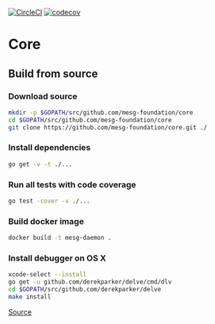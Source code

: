 [![CircleCI](https://circleci.com/gh/mesg-foundation/core.svg?style=svg&circle-token=04b7b880e5f42bd26f46a3b11445cb98830e8d92)](https://circleci.com/gh/mesg-foundation/core)
[![codecov](https://codecov.io/gh/mesg-foundation/core/branch/dev/graph/badge.svg)](https://codecov.io/gh/mesg-foundation/core)

# Core

## Build from source

### Download source

```bash
mkdir -p $GOPATH/src/github.com/mesg-foundation/core
cd $GOPATH/src/github.com/mesg-foundation/core
git clone https://github.com/mesg-foundation/core.git ./
```

### Install dependencies

```bash
go get -v -t ./...
```

### Run all tests with code coverage

```bash
go test -cover -v ./...
```

### Build docker image

```bash
docker build -t mesg-daemon .
```

### Install debugger on OS X

```bash
xcode-select --install
go get -u github.com/derekparker/delve/cmd/dlv
cd $GOPATH/src/github.com/derekparker/delve
make install
```

[Source](https://github.com/derekparker/delve/blob/master/Documentation/installation/osx/install.md)


